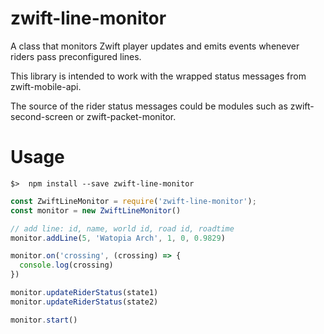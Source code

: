 # zwift-line-monitor
A class that monitors Zwift player updates and emits events whenever riders pass preconfigured lines.

This library is intended to work with the wrapped status messages from zwift-mobile-api.

The source of the rider status messages could be modules such as zwift-second-screen or zwift-packet-monitor.

# Usage
```
$>  npm install --save zwift-line-monitor
```

```javascript
const ZwiftLineMonitor = require('zwift-line-monitor');
const monitor = new ZwiftLineMonitor()

// add line: id, name, world id, road id, roadtime
monitor.addLine(5, 'Watopia Arch', 1, 0, 0.9829)

monitor.on('crossing', (crossing) => {
  console.log(crossing)
})

monitor.updateRiderStatus(state1)
monitor.updateRiderStatus(state2)

monitor.start()
```